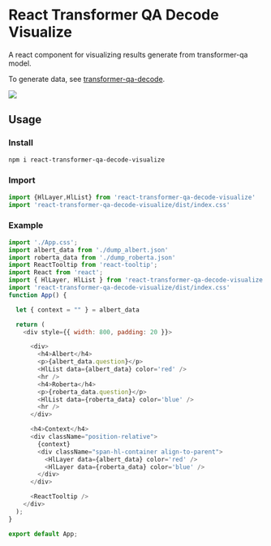 # React Transformer QA Decode Visualize
A react component for visualizing results generate from transformer-qa model.

To generate data, see [transformer-qa-decode](https://github.com/p208p2002/transformer-qa-decode).

![](assets/images/screenshot.png)

## Usage
### Install
```sh
npm i react-transformer-qa-decode-visualize
```
### Import
```js
import {HlLayer,HlList} from 'react-transformer-qa-decode-visualize'
import 'react-transformer-qa-decode-visualize/dist/index.css'
```

### Example
```js
import './App.css';
import albert_data from './dump_albert.json'
import roberta_data from './dump_roberta.json'
import ReactTooltip from 'react-tooltip';
import React from 'react';
import { HlLayer, HlList } from 'react-transformer-qa-decode-visualize'
import 'react-transformer-qa-decode-visualize/dist/index.css'
function App() {

  let { context = "" } = albert_data

  return (
    <div style={{ width: 800, padding: 20 }}>

      <div>
        <h4>Albert</h4>
        <p>{albert_data.question}</p>
        <HlList data={albert_data} color='red' />
        <hr />
        <h4>Roberta</h4>
        <p>{roberta_data.question}</p>
        <HlList data={roberta_data} color='blue' />
        <hr />
      </div>

      <h4>Context</h4>
      <div className="position-relative">
        {context}
        <div className="span-hl-container align-to-parent">
          <HlLayer data={albert_data} color='red' />
          <HlLayer data={roberta_data} color='blue' />
        </div>
      </div>

      <ReactTooltip />
    </div>
  );
}

export default App;
```
